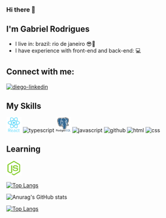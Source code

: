 ### Hi there 👋
## I'm Gabriel Rodrigues
- I live in: brazil: rio de janeiro :sunglasses::sunrise:
- I have experience with front-end and back-end: :computer:


## Connect with me:
<a href="https:https://www.linkedin.com/in/gabriel-souza-776723177//" target="_blank">
<img align="center" alt="diego-linkedin" height="30" width="40" src="https://cdn.jsdelivr.net/npm/simple-icons@3.0.1/icons/linkedin.svg" style="max-width:100%;">
</a>

## My Skills
<img src="https://raw.githubusercontent.com/devicons/devicon/master/icons/react/react-original-wordmark.svg" alt="ruby" width="40" height="40" style="max-width:100%;"></img>
<img src="https://cdn.icon-icons.com/icons2/2107/PNG/512/file_type_typescript_official_icon_130107.png" alt="typescript" width="40" height="40" style="max-width:100%;"></img>
<img src="https://raw.githubusercontent.com/devicons/devicon/master/icons/postgresql/postgresql-original-wordmark.svg" alt="typescript" width="40" height="40" style="max-width:100%;"></img>
<img src="https://cdn.icon-icons.com/icons2/2108/PNG/512/javascript_icon_130900.png" alt="javascript" width="40" height="40" style="max-width:100%;"></img>
<img src="https://cdn.icon-icons.com/icons2/936/PNG/512/github-logo_icon-icons.com_73546.png" alt="github" width="40" height="40" style="max-width:100%;"></img>
<img src="https://cdn.icon-icons.com/icons2/2415/PNG/512/html_original_wordmark_logo_icon_146478.png" alt="html" width="40" height="40" style="max-width:100%;"></img>
<img src="https://cdn.icon-icons.com/icons2/2107/PNG/512/file_type_css_icon_130661.png" alt="css" width="40" height="40" style="max-width:100%;"></img>

## Learning
<img src="https://raw.githubusercontent.com/devicons/devicon/master/icons/nodejs/nodejs-original.svg" width="40" height="40" style="max-width:100%;"></img>



[![Top Langs](https://github-readme-stats.vercel.app/api/top-langs/?username=gabok2)](https://github.com/gabok2/github-readme-stats)



![Anurag's GitHub stats](https://github-readme-stats.vercel.app/api?username=gabok2&show_icons=true&theme=radical)



[![Top Langs](https://github-readme-stats.vercel.app/api/top-langs/?username=gabok2&layout=compact)](https://github.com/gabok2/github-readme-stats)



<!--
**diegoshakan/diegoshakan** is a ✨ _special_ ✨ repository because its `README.md` (this file) appears on your GitHub profile.

Here are some ideas to get you started:

- 🔭 I’m currently working on ...
- 🌱 I’m currently learning ...
- 👯 I’m looking to collaborate on ...
- 🤔 I’m looking for help with ...
- 💬 Ask me about ...
- 📫 How to reach me: ...
- 😄 Pronouns: ...
- ⚡ Fun fact: ...
-->
